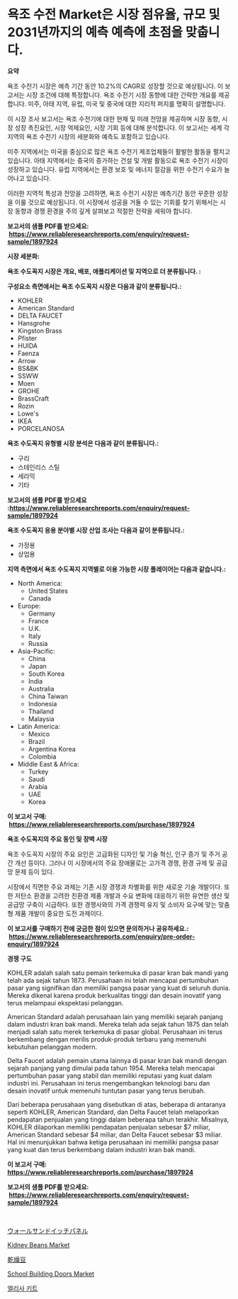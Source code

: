 <p><h1>욕조 수전 Market은 시장 점유율, 규모 및 2031년까지의 예측 예측에 초점을 맞춥니다.</h1></p><p><strong>요약</strong></p>
<p><p>욕조 수전기 시장은 예측 기간 동안 10.2%의 CAGR로 성장할 것으로 예상됩니다. 이 보고서는 시장 조건에 대해 특정합니다. 욕조 수전기 시장 동향에 대한 간략한 개요를 제공합니다. 미주, 아태 지역, 유럽, 미국 및 중국에 대한 지리적 퍼지를 명확히 설명합니다. </p><p>이 시장 조사 보고서는 욕조 수전기에 대한 현재 및 미래 전망을 제공하며 시장 동향, 시장 성장 촉진요인, 시장 억제요인, 시장 기회 등에 대해 분석합니다. 이 보고서는 세계 각 지역의 욕조 수전기 시장의 세분화와 예측도 포함하고 있습니다.</p><p>미주 지역에서는 미국을 중심으로 많은 욕조 수전기 제조업체들이 활발한 활동을 펼치고 있습니다. 아태 지역에서는 중국의 증가하는 건설 및 개발 활동으로 욕조 수전기 시장이 성장하고 있습니다. 유럽 지역에서는 환경 보호 및 에너지 절감을 위한 수전기 수요가 늘어나고 있습니다.</p><p>이러한 지역적 특성과 전망을 고려하면, 욕조 수전기 시장은 예측기간 동안 꾸준한 성장을 이룰 것으로 예상됩니다. 이 시장에서 성공을 거둘 수 있는 기회를 찾기 위해서는 시장 동향과 경쟁 환경을 주의 깊게 살펴보고 적절한 전략을 세워야 합니다.</p></p>
<p><strong>보고서의 샘플 PDF를 받으세요: &nbsp;<a href="https://www.reliableresearchreports.com/enquiry/request-sample/1897924">https://www.reliableresearchreports.com/enquiry/request-sample/1897924</a></strong></p>
<p><strong>시장 세분화:</strong></p>
<p><strong> 욕조 수도꼭지 시장은 개요, 배포, 애플리케이션 및 지역으로 더 분류됩니다. :</strong></p>
<p><strong>구성요소 측면에서는 욕조 수도꼭지 시장은 다음과 같이 분류됩니다.:</strong></p>
<p><ul><li>KOHLER</li><li>American Standard</li><li>DELTA FAUCET</li><li>Hansgrohe</li><li>Kingston Brass</li><li>Pfister</li><li>HUIDA</li><li>Faenza</li><li>Arrow</li><li>BS&BK</li><li>SSWW</li><li>Moen</li><li>GROHE</li><li>BrassCraft</li><li>Rozin</li><li>Lowe's</li><li>IKEA</li><li>PORCELANOSA</li></ul></p>
<p><strong> 욕조 수도꼭지 유형별 시장 분석은 다음과 같이 분류됩니다.:</strong></p>
<p><ul><li>구리</li><li>스테인리스 스틸</li><li>세라믹</li><li>기타</li></ul></p>
<p><strong>보고서의 샘플 PDF를 받으세요 :<a href="https://www.reliableresearchreports.com/enquiry/request-sample/1897924">https://www.reliableresearchreports.com/enquiry/request-sample/1897924</a></strong></p>
<p><strong> 욕조 수도꼭지 응용 분야별 시장 산업 조사는 다음과 같이 분류됩니다.:</strong></p>
<p><ul><li>가정용</li><li>상업용</li></ul></p>
<p><strong>지역 측면에서 욕조 수도꼭지 지역별로 이용 가능한 시장 플레이어는 다음과 같습니다.:</strong></p>
<p><ul>
    <li>
        North America:
        <ul>
            <li>United States</li>
            <li>Canada</li>
        </ul>
    </li>
    <li>
        Europe:
        <ul>
            <li>Germany</li>
            <li>France</li>
            <li>U.K.</li>
            <li>Italy</li>
            <li>Russia</li>
        </ul>
    </li>
    <li>
        Asia-Pacific:
        <ul>
            <li>China</li>
            <li>Japan</li>
            <li>South Korea</li>
            <li>India</li>
            <li>Australia</li>
            <li>China Taiwan</li>
            <li>Indonesia</li>
            <li>Thailand</li>
            <li>Malaysia</li>
        </ul>
    </li>
    <li>
        Latin America:
        <ul>
            <li>Mexico</li>
            <li>Brazil</li>
            <li>Argentina Korea</li>
            <li>Colombia</li>
        </ul>
    </li>
    <li>
        Middle East & Africa:
        <ul>
            <li>Turkey</li>
            <li>Saudi</li>
            <li>Arabia</li>
            <li>UAE</li>
            <li>Korea</li>
        </ul>
    </li>
    </ul></p>
<p><strong>이 보고서 구매: &nbsp;<a href="https://www.reliableresearchreports.com/purchase/1897924">https://www.reliableresearchreports.com/purchase/1897924</a></strong></p>
<p><strong>욕조 수도꼭지의 주요 동인 및 장벽 시장</strong></p>
<p><p>욕조 수도꼭지 시장의 주요 요인은 고급화된 디자인 및 기술 혁신, 인구 증가 및 주거 공간 개선 등이다. 그러나 이 시장에서의 주요 장애물로는 고가격 경쟁, 환경 규제 및 공급망 문제 등이 있다.</p><p>시장에서 직면한 주요 과제는 기존 시장 경쟁과 차별화를 위한 새로운 기술 개발이다. 또한 저탄소 환경을 고려한 친환경 제품 개발과 수요 변화에 대응하기 위한 유연한 생산 및 공급망 구축이 시급하다. 또한 경쟁사와의 가격 경쟁력 유지 및 소비자 요구에 맞는 맞춤형 제품 개발이 중요한 도전 과제이다.</p></p>
<p><strong>이 보고서를 구매하기 전에 궁금한 점이 있으면 문의하거나 공유하세요.: &nbsp;<a href="https://www.reliableresearchreports.com/enquiry/pre-order-enquiry/1897924">https://www.reliableresearchreports.com/enquiry/pre-order-enquiry/1897924</a></strong></p>
<p><strong>경쟁 구도</strong></p>
<p><p>KOHLER adalah salah satu pemain terkemuka di pasar kran bak mandi yang telah ada sejak tahun 1873. Perusahaan ini telah mencapai pertumbuhan pasar yang signifikan dan memiliki pangsa pasar yang kuat di seluruh dunia. Mereka dikenal karena produk berkualitas tinggi dan desain inovatif yang terus melampaui ekspektasi pelanggan.</p><p>American Standard adalah perusahaan lain yang memiliki sejarah panjang dalam industri kran bak mandi. Mereka telah ada sejak tahun 1875 dan telah menjadi salah satu merek terkemuka di pasar global. Perusahaan ini terus berkembang dengan merilis produk-produk terbaru yang memenuhi kebutuhan pelanggan modern.</p><p>Delta Faucet adalah pemain utama lainnya di pasar kran bak mandi dengan sejarah panjang yang dimulai pada tahun 1954. Mereka telah mencapai pertumbuhan pasar yang stabil dan memiliki reputasi yang kuat dalam industri ini. Perusahaan ini terus mengembangkan teknologi baru dan desain inovatif untuk memenuhi tuntutan pasar yang terus berubah.</p><p>Dari beberapa perusahaan yang disebutkan di atas, beberapa di antaranya seperti KOHLER, American Standard, dan Delta Faucet telah melaporkan pendapatan penjualan yang tinggi dalam beberapa tahun terakhir. Misalnya, KOHLER dilaporkan memiliki pendapatan penjualan sebesar $7 miliar, American Standard sebesar $4 miliar, dan Delta Faucet sebesar $3 miliar. Hal ini menunjukkan bahwa ketiga perusahaan ini memiliki pangsa pasar yang kuat dan terus berkembang dalam industri kran bak mandi.</p></p>
<p><strong>이 보고서 구매: &nbsp; <a href="https://www.reliableresearchreports.com/purchase/1897924">https://www.reliableresearchreports.com/purchase/1897924</a></strong></p>
<p><strong>보고서의 샘플 PDF를 받으세요: &nbsp;<a href="https://www.reliableresearchreports.com/enquiry/request-sample/1897924">https://www.reliableresearchreports.com/enquiry/request-sample/1897924</a></strong><strong></strong></p>
<p>&nbsp;</p>
<p><p><a href="https://github.com/hwbcz413288296/Market-Research-Report-List-1/blob/main/3390033193649.md">ウォールサンドイッチパネル</a></p><p><a href="https://view.publitas.com/reportprime-1/kidney-beans-market-centers-on-aspects-such-as-market-growth-market-share-market-opportunity-and-projected-forecasts-spanning-from-2024-to-2031/">Kidney Beans Market</a></p><p><a href="https://medium.com/@zackaryhalvorson2023/%E4%B9%BE%E7%87%A5%E3%81%97%E3%81%9F%E8%B1%86%E3%81%AE%E5%B8%82%E5%A0%B4%E5%88%86%E6%9E%90%E3%81%A82024%E5%B9%B4%E3%81%8B%E3%82%892031%E5%B9%B4%E3%81%AE%E6%9C%9F%E9%96%93%E3%81%AB%E4%BA%88%E6%B8%AC%E3%81%95%E3%82%8C%E3%82%8B%E3%82%B5%E3%82%A4%E3%82%BA-bb5ecdd1e261">乾燥豆</a></p><p><a href="https://issuu.com/reportprime-2/docs/school-building-doors-market-size-2030.pptx">School Building Doors Market</a></p><p><a href="https://github.com/fredrickeglers/Market-Research-Report-List-1/blob/main/4824965193433.md">엘리사 키트</a></p></p>